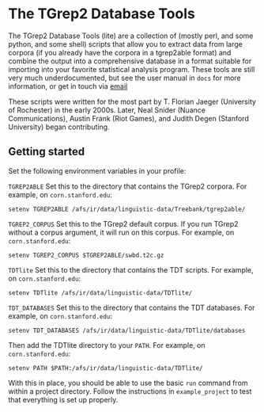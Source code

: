 # The TGrep2 Database Tools

The TGrep2 Database Tools (lite) are a collection of (mostly perl, and some python, and some shell) scripts that allow you to extract data from large corpora (if you already have the corpora in a tgrep2able format) and combine the output into a comprehensive database in a format suitable for importing into your favorite statistical analysis program. These tools are still very much underdocumented, but see the user manual in `docs` for more information, or get in touch via [email](jdegen@stanford.edu) 

These scripts were written for the most part by T. Florian Jaeger (University of Rochester) in the early 2000s. Later, Neal Snider (Nuance Communications), Austin Frank (Riot Games), and Judith Degen (Stanford University) began contributing.

## Getting started

Set the following environment variables in your profile:

`TGREP2ABLE` Set this to the directory that contains the TGrep2 corpora. For example, on `corn.stanford.edu`:

`setenv TGREP2ABLE /afs/ir/data/linguistic-data/Treebank/tgrep2able/`

`TGREP2_CORPUS` Set this to the TGrep2 default corpus. If you run TGrep2 without a corpus argument, it will run on this corpus. For example, on `corn.stanford.edu`:

`setenv TGREP2_CORPUS $TGREP2ABLE/swbd.t2c.gz`

`TDTlite` Set this to the directory that contains the TDT scripts. For example, on `corn.stanford.edu`:

`setenv TDTlite /afs/ir/data/linguistic-data/TDTlite/`

`TDT_DATABASES` Set this to the directory that contains the TDT databases. For example, on `corn.stanford.edu`:

`setenv TDT_DATABASES /afs/ir/data/linguistic-data/TDTlite/databases`

Then add the TDTlite directory to your `PATH`. For example, on `corn.stanford.edu`:

`setenv PATH $PATH:/afs/ir/data/linguistic-data/TDTlite/`

With this in place, you should be able to use the basic `run` command from within a project directory. Follow the instructions in `example_project` to test that everything is set up properly.
